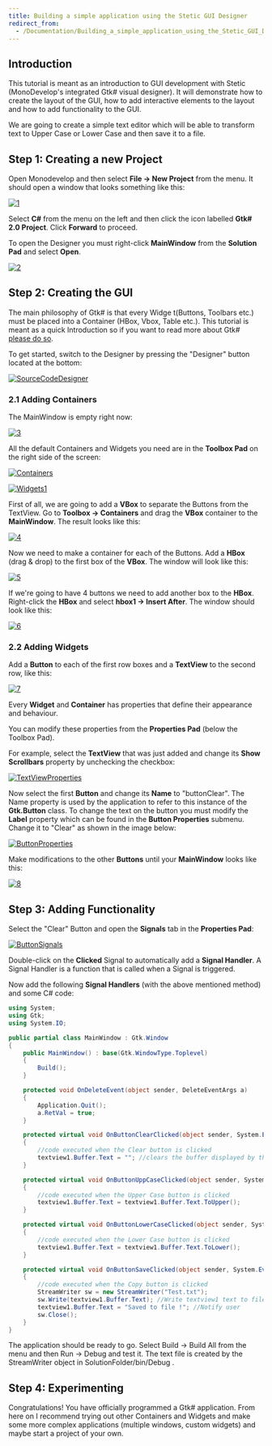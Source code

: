 ```yaml
---
title: Building a simple application using the Stetic GUI Designer
redirect_from:
  - /Documentation/Building_a_simple_application_using_the_Stetic_GUI_Designer/
---
```


Introduction
------------

This tutorial is meant as an introduction to GUI development with Stetic (MonoDevelop's integrated Gtk# visual designer). It will demonstrate how to create the layout of the GUI, how to add interactive elements to the layout and how to add functionality to the GUI.

We are going to create a simple text editor which will be able to transform text to Upper Case or Lower Case and then save it to a file.

Step 1: Creating a new Project
------------------------------

Open Monodevelop and then select **File -\> New Project** from the menu. It should open a window that looks something like this:

[![1](http://farm6.static.flickr.com/5050/5232072870_c37490530c.jpg)](http://www.flickr.com/photos/56664731@N07/5232072870/ "1 by toma.tabacu, on Flickr")

Select **C#** from the menu on the left and then click the icon labelled **Gtk# 2.0 Project**. Click **Forward** to proceed.

To open the Designer you must right-click **MainWindow** from the **Solution Pad** and select **Open**.

[![2](http://farm6.static.flickr.com/5090/5231481171_273f0ac055.jpg)](http://www.flickr.com/photos/56664731@N07/5231481171/ "2 by toma.tabacu, on Flickr")

Step 2: Creating the GUI
------------------------

The main philosophy of Gtk# is that every Widge t(Buttons, Toolbars etc.) must be placed into a Container (HBox, Vbox, Table etc.). This tutorial is meant as a quick Introduction so if you want to read more about Gtk# [please do so](https://www.mono-project.com/GtkSharp).

To get started, switch to the Designer by pressing the "Designer" button located at the bottom:

[![SourceCodeDesigner](http://farm6.static.flickr.com/5164/5231481777_202da87b75.jpg)](http://www.flickr.com/photos/56664731@N07/5231481777/ "SourceCodeDesigner by toma.tabacu, on Flickr")

### 2.1 Adding Containers 

The MainWindow is empty right now:

[![3](http://farm6.static.flickr.com/5286/5231481209_3f4bdfd0ec.jpg)](http://www.flickr.com/photos/56664731@N07/5231481209/ "3 by toma.tabacu, on Flickr")

All the default Containers and Widgets you need are in the **Toolbox Pad** on the right side of the screen:

[![Containers](http://farm6.static.flickr.com/5244/5231481261_ffaef8635c.jpg)](http://www.flickr.com/photos/56664731@N07/5231481261/ "Containers by toma.tabacu, on Flickr")

[![Widgets1](http://farm6.static.flickr.com/5284/5232073350_0a2d75cc9a.jpg)](http://www.flickr.com/photos/56664731@N07/5232073350/ "Widgets1 by toma.tabacu, on Flickr")

First of all, we are going to add a **VBox** to separate the Buttons from the TextView. Go to **Toolbox -\> Containers** and drag the **VBox** container to the **MainWindow**. The result looks like this:

[![4](http://farm6.static.flickr.com/5210/5232073084_541f090c28.jpg)](http://www.flickr.com/photos/56664731@N07/5232073084/ "4 by toma.tabacu, on Flickr")

Now we need to make a container for each of the Buttons. Add a **HBox** (drag & drop) to the first box of the **VBox**. The window will look like this:

[![5](http://farm6.static.flickr.com/5165/5231481403_2fdfdb3d24.jpg)](http://www.flickr.com/photos/56664731@N07/5231481403/ "5 by toma.tabacu, on Flickr")

If we're going to have 4 buttons we need to add another box to the **HBox**. Right-click the **HBox** and select **hbox1 -\> Insert After**. The window should look like this:

[![6](http://farm6.static.flickr.com/5042/5232073038_2064183def.jpg)](http://www.flickr.com/photos/56664731@N07/5232073038/ "6 by toma.tabacu, on Flickr")

### 2.2 Adding Widgets

Add a **Button** to each of the first row boxes and a **TextView** to the second row, like this: 

[![7](http://farm6.static.flickr.com/5090/5232073172_8080b106d7.jpg)](http://www.flickr.com/photos/56664731@N07/5232073172/ "7 by toma.tabacu, on Flickr")

Every **Widget** and **Container** has properties that define their appearance and behaviour.

You can modify these properties from the **Properties Pad** (below the Toolbox Pad).

For example, select the **TextView** that was just added and change its **Show Scrollbars** property by unchecking the checkbox:

[![TextViewProperties](http://farm6.static.flickr.com/5001/5231481553_913f9969d4.jpg)](http://www.flickr.com/photos/56664731@N07/5231481553/ "TextViewProperties by toma.tabacu, on Flickr")

Now select the first **Button** and change its **Name** to "buttonClear". The Name property is used by the application to refer to this instance of the **Gtk.Button** class. To change the text on the button you must modify the **Label** property which can be found in the **Button Properties** submenu. Change it to "Clear" as shown in the image below:

[![ButtonProperties](http://farm6.static.flickr.com/5045/5231481649_ed1a5c99ac.jpg)](http://www.flickr.com/photos/56664731@N07/5231481649/ "ButtonProperties by toma.tabacu, on Flickr")

Make modifications to the other **Buttons** until your **MainWindow** looks like this:

[![8](http://farm6.static.flickr.com/5281/5232073204_373f1fb028.jpg)](http://www.flickr.com/photos/56664731@N07/5232073204/ "8 by toma.tabacu, on Flickr")

Step 3: Adding Functionality
----------------------------

Select the "Clear" Button and open the **Signals** tab in the **Properties Pad**:

[![ButtonSignals](http://farm6.static.flickr.com/5088/5232073278_c1aa37e639.jpg)](http://www.flickr.com/photos/56664731@N07/5232073278/ "ButtonSignals by toma.tabacu, on Flickr")

Double-click on the **Clicked** Signal to automatically add a **Signal Handler**. A Signal Handler is a function that is called when a Signal is triggered.

Now add the following **Signal Handlers** (with the above mentioned method) and some C# code:

``` csharp
using System;
using Gtk;
using System.IO;

public partial class MainWindow : Gtk.Window
{
    public MainWindow() : base(Gtk.WindowType.Toplevel)
    {
        Build();
    }

    protected void OnDeleteEvent(object sender, DeleteEventArgs a)
    {
        Application.Quit();
        a.RetVal = true;
    }

    protected virtual void OnButtonClearClicked(object sender, System.EventArgs e)
    {
        //code executed when the Clear button is clicked
        textview1.Buffer.Text = ""; //clears the buffer displayed by the TextView
    }

    protected virtual void OnButtonUppCaseClicked(object sender, System.EventArgs e)
    {
        //code executed when the Upper Case button is clicked
        textview1.Buffer.Text = textview1.Buffer.Text.ToUpper();
    }

    protected virtual void OnButtonLowerCaseClicked(object sender, System.EventArgs e)
    {
        //code executed when the Lower Case button is clicked
        textview1.Buffer.Text = textview1.Buffer.Text.ToLower();
    }

    protected virtual void OnButtonSaveClicked(object sender, System.EventArgs e)
    {
        //code executed when the Copy button is clicked
        StreamWriter sw = new StreamWriter("Test.txt");
        sw.Write(textview1.Buffer.Text); //Write textview1 text to file
        textview1.Buffer.Text = "Saved to file !"; //Notify user
        sw.Close();
    }
}
```

The application should be ready to go. Select Build -\> Build All from the menu and then Run -\> Debug and test it. The text file is created by the StreamWriter object in SolutionFolder/bin/Debug .

Step 4: Experimenting
---------------------

Congratulations! You have officially programmed a Gtk# application. From here on I recommend trying out other Containers and Widgets and make some more complex applications (multiple windows, custom widgets) and maybe start a project of your own.
